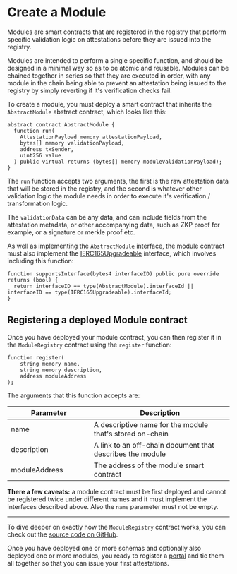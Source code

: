 # Create a Module

Modules are smart contracts that are registered in the registry that perform specific validation logic on attestations before they are issued into the registry.

Modules are intended to perform a single specific function, and should be designed in a minimal way so as to be atomic and reusable.  Modules can be chained together in series so that they are executed in order, with any module in the chain being able to prevent an attestation being issued to the registry by simply reverting if it's verification checks fail.

To create a module, you must deploy a smart contract that inherits the `AbstractModule` abstract contract, which looks like this:

```solidity
abstract contract AbstractModule {
  function run(
    AttestationPayload memory attestationPayload,
    bytes[] memory validationPayload,
    address txSender,
    uint256 value
  ) public virtual returns (bytes[] memory moduleValidationPayload);
}
```

The `run` function accepts two arguments, the first is the raw attestation data that will be stored in the registry, and the second is whatever other validation logic the module needs in order to execute it's verification / transformation logic.

The `validationData` can be any data, and can include fields from the attestation metadata, or other accompanying data, such as ZKP proof for example, or a signature or merkle proof etc.

As well as implementing the `AbstractModule` interface, the module contract must also implement the [IERC165Upgradeable](https://github.com/OpenZeppelin/openzeppelin-contracts-upgradeable/blob/master/contracts/utils/introspection/IERC165Upgradeable.sol) interface, which involves including this function:

```solidity
function supportsInterface(bytes4 interfaceID) public pure override returns (bool) {
  return interfaceID == type(AbstractModule).interfaceId || interfaceID == type(IERC165Upgradeable).interfaceId;
}
```

## Registering a deployed Module contract

Once you have deployed your module contract, you can then register it in the `ModuleRegistry` contract using the `register` function:

```solidity
function register(
    string memory name,
    string memory description,
    address moduleAddress
);
```

The arguments that this function accepts are:

<table><thead><tr><th width="172">Parameter</th><th>Description</th></tr></thead><tbody><tr><td>name</td><td>A descriptive name for the module that's stored on-chain</td></tr><tr><td>description</td><td>A link to an off-chain document that describes the module</td></tr><tr><td>moduleAddress</td><td>The address of the module smart contract</td></tr></tbody></table>

**There a few caveats:** a module contract must be first deployed and cannot be registered twice under different names and it must implement the interfaces described above.  Also the `name` parameter must not be empty.

***

To dive deeper on exactly how the `ModuleRegistry` contract works, you can check out the [source code on GitHub](https://github.com/Consensys/linea-attestation-registry/blob/dev/contracts/src/ModuleRegistry.sol).

Once you have deployed one or more schemas and optionally also deployed one or more modules, you ready to register a [portal](create-a-portal.md) and tie them all together so that you can issue your first attestations.
